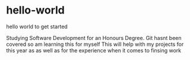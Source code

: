 # hello-world
hello world to get started

Studying  Software Development for an Honours Degree.
Git hasnt been covered so am learning this for myself
This will help with my projects for this year as 
as well as for the experience when it comes to finsing work
